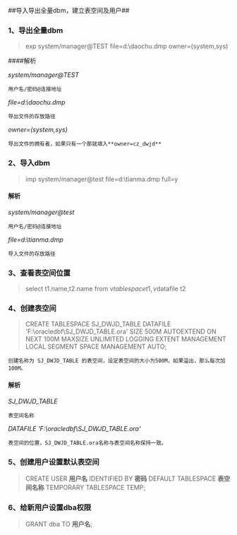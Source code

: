 ##导入导出全量dbm，建立表空间及用户##

### 1、导出全量dbm ###

> exp system/manager@TEST file=d:\daochu.dmp owner=(system,sys)

####解析

*system/manager@TEST*   

	用户名/密码@连接地址

*file=d:\daochu.dmp*    

	导出文件的存放路径

*owner=(system,sys)*    

	导出文件的拥有者，如果只有一个那就填入**owner=cz_dwjd**


### 2、导入dbm ###
> imp system/manager@test  file=d:\tianma.dmp full=y

#### 解析 ####

*system/manager@test*

	用户名/密码@连接地址

*file=d:\tianma.dmp*

	导入文件的存放路径


### 3、查看表空间位置 ###

> select t1.name,t2.name from v$tablespace t1,v$datafile t2


### 4、创建表空间 ###

> CREATE TABLESPACE SJ\_DWJD\_TABLE
    DATAFILE 'F:\oracledbf\SJ\_DWJD_TABLE.ora'
    SIZE 500M AUTOEXTEND ON NEXT 100M MAXSIZE UNLIMITED
    LOGGING EXTENT MANAGEMENT LOCAL SEGMENT SPACE MANAGEMENT AUTO;

    创建名称为 SJ_DWJD_TABLE 的表空间，设定表空间的大小为500M，如果溢出，那么每次加100M。


#### 解析 ####
*SJ\_DWJD\_TABLE*

    表空间名称

*DATAFILE 'F:\oracledbf\SJ_DWJD_TABLE.ora'*

    表空间的位置，SJ_DWJD_TABLE.ora名称与表空间名称保持一致。


### 5、创建用户设置默认表空间 ###

> CREATE USER **用户名** IDENTIFIED BY **密码**
DEFAULT TABLESPACE **表空间名称**
TEMPORARY TABLESPACE TEMP;

### 6、给新用户设置dba权限 ###
> GRANT dba TO **用户名**;

